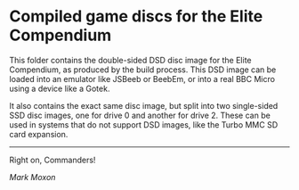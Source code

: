 # Compiled game discs for the Elite Compendium

This folder contains the double-sided DSD disc image for the Elite Compendium, as produced by the build process. This DSD image can be loaded into an emulator like JSBeeb or BeebEm, or into a real BBC Micro using a device like a Gotek.

It also contains the exact same disc image, but split into two single-sided SSD disc images, one for drive 0 and another for drive 2. These can be used in systems that do not support DSD images, like the Turbo MMC SD card expansion.

---

Right on, Commanders!

_Mark Moxon_
